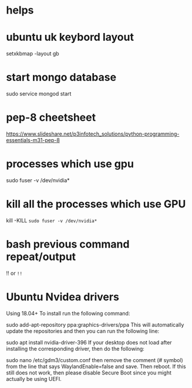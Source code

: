 # helps

# ubuntu uk keybord layout
setxkbmap -layout gb  

# start mongo database
sudo service mongod start

# pep-8 cheetsheet
https://www.slideshare.net/p3infotech_solutions/python-programming-essentials-m31-pep-8

# processes which use gpu
sudo fuser -v /dev/nvidia*
# kill all the processes which use GPU
kill -KILL `sudo fuser -v /dev/nvidia*`

# bash previous command repeat/output
!! or `!!`



# Ubuntu Nvidea drivers
Using 18.04+ To install run the following command:

sudo add-apt-repository ppa:graphics-drivers/ppa
This will automatically update the repositories and then you can run the following line:

sudo apt install nvidia-driver-396
If your desktop does not load after installing the corresponding driver, then do the following:

sudo nano /etc/gdm3/custom.conf
then remove the comment (# symbol) from the line that says
WaylandEnable=false
and save. Then reboot. If this still does not work, then please disable Secure Boot since you might actually be using UEFI.





